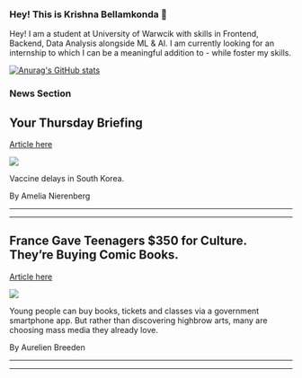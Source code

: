 ### Hey! This is Krishna Bellamkonda 👋

Hey! I am a student at University of Warwcik with skills in Frontend, Backend, Data Analysis alongside ML & AI. I am currently looking for an internship to which I can be a meaningful addition to - while foster my skills.   

[![Anurag's GitHub stats](https://github-readme-stats.vercel.app/api?username=KrishnaBellamkonda)](https://github.com/KrishnaBellamkonda/github-readme-stats)

### News Section 
Your Thursday Briefing
----------------------

[Article here](https://www.nytimes.com/2021/07/28/briefing/your-thursday-briefing.html)

[![](https://static01.nyt.com/images/2021/07/29/multimedia/29ambriefing-aus-nl-PROMO/merlin_191037876_d76e63ee-93da-4ae3-8ef2-7aa34841034c-superJumbo.jpg)](https://www.nytimes.com/2021/07/28/briefing/your-thursday-briefing.html)

Vaccine delays in South Korea.

By Amelia Nierenberg

* * *

* * *

France Gave Teenagers $350 for Culture. They’re Buying Comic Books.
-------------------------------------------------------------------

[Article here](https://www.nytimes.com/2021/07/28/arts/france-culture-pass.html)

[![](https://static01.nyt.com/images/2021/07/27/arts/27culture-pass1/27culture-pass1-superJumbo.jpg)](https://www.nytimes.com/2021/07/28/arts/france-culture-pass.html)

Young people can buy books, tickets and classes via a government smartphone app. But rather than discovering highbrow arts, many are choosing mass media they already love.

By Aurelien Breeden

* * *

* * *

